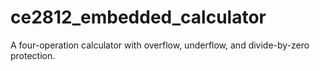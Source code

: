 # ce2812_embedded_calculator
 A four-operation calculator with overflow, underflow, and divide-by-zero protection.
